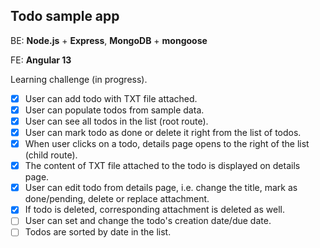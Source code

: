 ## Todo sample app

BE: **Node.js** + **Express**, **MongoDB** + **mongoose**

FE: **Angular 13**

Learning challenge (in progress).

- [x] User can add todo with TXT file attached.
- [x] User can populate todos from sample data.
- [x] User can see all todos in the list (root route). 
- [x] User can mark todo as done or delete it right from the list of todos.
- [x] When user clicks on a todo, details page opens to the right of the list (child route).
- [x] The content of TXT file attached to the todo is displayed on details page. 
- [x] User can edit todo from details page, i.e. change the title, mark as done/pending, delete or replace attachment.
- [x] If todo is deleted, corresponding attachment is deleted as well.
- [ ] User can set and change the todo's creation date/due date.
- [ ] Todos are sorted by date in the list.
